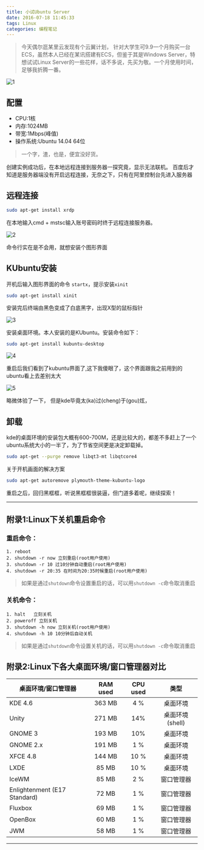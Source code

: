 ```yaml
---
title: 小试Ubuntu Server
date: 2016-07-18 11:45:33
tags: Linux
categories: 编程笔记
---
```


> 今天偶尔逛某里云发现有个云翼计划， 针对大学生可9.9一个月购买一台ECS，虽然本人已经在某讯搭建有ECS，但鉴于其是Windows Server，特想试试Linux Server的一些花样，话不多说，先买为敬。一个月使用时间，足够我折腾一番。

![1](http://changingfond.oss-cn-hangzhou.aliyuncs.com/16-7-18/36478356.jpg)

<!-- more --->

## 配置
- CPU:1核
- 内存:1024MB
- 带宽:1Mbps(峰值)
- 操作系统:Ubuntu 14.04 64位

> 一个字，渣，也是，便宜没好货。

创建实例成功后，在本地远程连接到服务器一探究竟，显示无法联机。
百度后才知道是服务器端没有开启远程连接，无奈之下，只有在阿里控制台先进入服务器

## 远程连接

``` bash
sudo apt-get install xrdp
```

在本地输入cmd + mstsc输入账号密码时终于远程连接服务器。

![2](http://changingfond.oss-cn-hangzhou.aliyuncs.com/16-7-18/20632477.jpg)

命令行实在是不会用，就想安装个图形界面

## KUbuntu安装

开机后输入图形界面的命令 ``startx``，提示安装``xinit``

``` bash
sudo apt-get install xinit
```
安装完后终端由黑色变成了白底黑字，出现X型的鼠标指针

![3](http://changingfond.oss-cn-hangzhou.aliyuncs.com/16-7-18/23562232.jpg)

安装桌面环境。本人安装的是KUbuntu。安装命令如下：

``` bash
sudo apt-get install kubuntu-desktop
```

![4](http://changingfond.oss-cn-hangzhou.aliyuncs.com/16-7-18/5749201.jpg)

重启后我们看到了kubuntu界面了,这下我傻眼了，这个界面跟我之前用到的ubuntu看上去差别太大

![5](http://changingfond.oss-cn-hangzhou.aliyuncs.com/16-7-18/84508635.jpg)


略微体验了一下，
但是kde毕竟太(ka)过(cheng)于(gou)炫，

## 卸载

kde的桌面环境的安装包大概有600-700M，还是比较大的，都差不多赶上了一个ubuntu系统大小的一半了，为了节省空间更是决定卸载掉。

``` bash
sudo apt-get --purge remove libqt3-mt libqtcore4
```

关于开机画面的解决方案

``` bash
sudo apt-get autoremove plymouth-theme-kubuntu-logo
```

重启之后，回归黑框框，听说黑框框很装逼，但门道多着呢，继续探索！

***

## 附录1:Linux下关机重启命令

### 重启命令：

```
1. reboot
2. shutdown -r now 立刻重启(root用户使用)
3. shutdown -r 10 过10分钟自动重启(root用户使用)
4. shutdown -r 20:35 在时间为20:35时候重启(root用户使用)
```

> 如果是通过`shutdown`命令设置重启的话，可以用`shutdown -c`命令取消重启

### 关机命令：
```
1. halt   立刻关机
2. poweroff 立刻关机
3. shutdown -h now 立刻关机(root用户使用)
4. shutdown -h 10 10分钟后自动关机
```

> 如果是通过`shutdown`命令设置关机的话，可以用`shutdown -c`命令取消重启

## 附录2:Linux下各大桌面环境/窗口管理器对比

|桌面环境/窗口管理器	 |RAM used	| CPU used	| 类型|
| ------------- |:-------------:| :-----:| :------:|
|KDE 4.6	| 363 MB|	 4 %	| 桌面环境|
|Unity	| 271 MB|	 14%	| 桌面环境(shell)|
|GNOME 3|	 193 MB	| 10%	|  桌面环境|
|GNOME 2.x	 |191 MB	| 1 %|	 桌面环境|
|XFCE 4.8	| 144 MB|	 10 %	  |桌面环境|
|LXDE	| 85 MB|	 10 %	  |桌面环境|
|IceWM	| 85 MB|	 2 %|	  窗口管理器|
|Enlightenment (E17 Standard)	| 72 MB|	 1 %|	 窗口管理器|
|Fluxbox	| 69 MB|	 1 %|	 窗口管理器|
|OpenBox|	 60 MB	| 1 %	 |窗口管理器|
|JWM	 |58 MB	 |1 %	| 窗口管理器|

***
